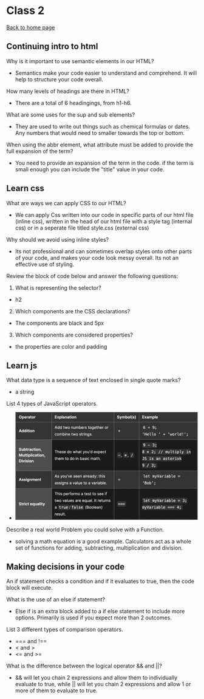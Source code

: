 # Class 2

[Back to home page](../README.md)

## Continuing intro to html

Why is it important to use semantic elements in our HTML?

- Semantics make your code easier to understand and comprehend. It will help to structure your code overall.

How many levels of headings are there in HTML?

- There are a total of 6 headingings, from h1-h6.

What are some uses for the sup and sub elements?

- They are used to write out things such as chemical formulas or dates. Any numbers that would need to smaller towards the top or bottom.

When using the abbr element, what attribute must be added to provide the full expansion of the term?

- You need to provide an expansion of the term in the code. if the term is small enough you can include the "title" value in your code.

## Learn css

What are ways we can apply CSS to our HTML?

- We can apply Css written into our code in specific parts of our html file (inline css), written in the head of our html file with a style tag (internal css) or in a seperate file titled style.css (external css)

Why should we avoid using inline styles?

- Its not professional and can sometimes overlap styles onto other parts of your code, and makes your code look messy overall. Its not an effective use of styling.

Review the block of code below and answer the following questions:

1. What is representing the selector?

- h2

2. Which components are the CSS declarations?

- The components are black and 5px

3. Which components are considered properties?

- the properties are color and padding

## Learn js

What data type is a sequence of text enclosed in single quote marks?

- a string

List 4 types of JavaScript operators.

- ![operator-examples](../201-pictures/operator-examples.png)

Describe a real world Problem you could solve with a Function.

- solving a math equation is a good example. Calculators act as a whole set of functions for adding, subtracting, multiplication and division.

## Making decisions in your code

An if statement checks a condition and if it evaluates to true, then the code block will execute.

What is the use of an else if statement?

- Else if is an extra block added to a if else statement to include more options. Primarily is used if you expect more than 2 outcomes.

List 3 different types of comparison operators.

- === and !== 
- < and > 
- <= and >=

What is the difference between the logical operator && and ||?

- && will let you chain 2 expressions and allow them to individually evaluate to true, while || will let you chain 2 expressions and allow 1 or more of them to evaluate to true.